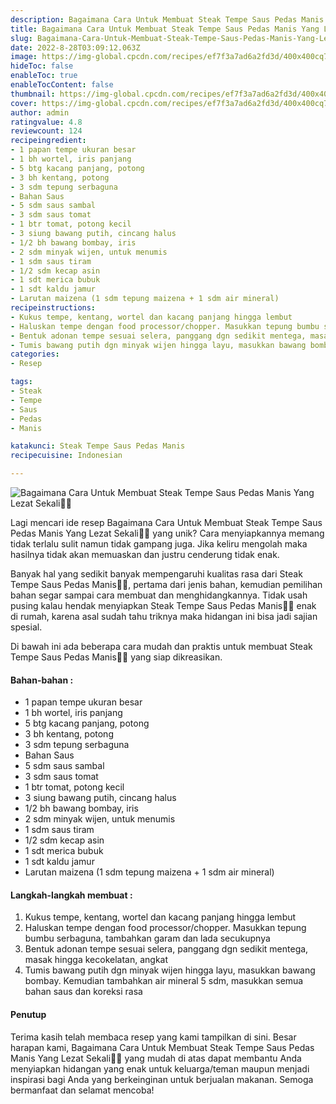 ```yaml
---
description: Bagaimana Cara Untuk Membuat Steak Tempe Saus Pedas Manis Yang Lezat Sekali"
title: Bagaimana Cara Untuk Membuat Steak Tempe Saus Pedas Manis Yang Lezat Sekali
slug: Bagaimana-Cara-Untuk-Membuat-Steak-Tempe-Saus-Pedas-Manis-Yang-Lezat-Sekali
date: 2022-8-28T03:09:12.063Z
image: https://img-global.cpcdn.com/recipes/ef7f3a7ad6a2fd3d/400x400cq70/photo.jpg
hideToc: false
enableToc: true
enableTocContent: false
thumbnail: https://img-global.cpcdn.com/recipes/ef7f3a7ad6a2fd3d/400x400cq70/photo.jpg
cover: https://img-global.cpcdn.com/recipes/ef7f3a7ad6a2fd3d/400x400cq70/photo.jpg
author: admin
ratingvalue: 4.8
reviewcount: 124
recipeingredient:
- 1 papan tempe ukuran besar
- 1 bh wortel, iris panjang
- 5 btg kacang panjang, potong
- 3 bh kentang, potong
- 3 sdm tepung serbaguna
- Bahan Saus
- 5 sdm saus sambal
- 3 sdm saus tomat
- 1 btr tomat, potong kecil
- 3 siung bawang putih, cincang halus
- 1/2 bh bawang bombay, iris
- 2 sdm minyak wijen, untuk menumis
- 1 sdm saus tiram
- 1/2 sdm kecap asin
- 1 sdt merica bubuk
- 1 sdt kaldu jamur
- Larutan maizena (1 sdm tepung maizena + 1 sdm air mineral)
recipeinstructions:
- Kukus tempe, kentang, wortel dan kacang panjang hingga lembut
- Haluskan tempe dengan food processor/chopper. Masukkan tepung bumbu serbaguna, tambahkan garam dan lada secukupnya
- Bentuk adonan tempe sesuai selera, panggang dgn sedikit mentega, masak hingga kecokelatan, angkat
- Tumis bawang putih dgn minyak wijen hingga layu, masukkan bawang bombay. Kemudian tambahkan air mineral 5 sdm, masukkan semua bahan saus dan koreksi rasa
categories:
- Resep

tags:
- Steak
- Tempe
- Saus
- Pedas
- Manis

katakunci: Steak Tempe Saus Pedas Manis
recipecuisine: Indonesian

---
```


![Bagaimana Cara Untuk Membuat Steak Tempe Saus Pedas Manis Yang Lezat Sekali👩‍🍳](https://img-global.cpcdn.com/recipes/ef7f3a7ad6a2fd3d/400x400cq70/photo.jpg)

Lagi mencari ide resep Bagaimana Cara Untuk Membuat Steak Tempe Saus Pedas Manis Yang Lezat Sekali👩‍🍳 yang unik? Cara menyiapkannya memang tidak terlalu sulit namun tidak gampang juga. Jika keliru mengolah maka hasilnya tidak akan memuaskan dan justru cenderung tidak enak.

Banyak hal yang sedikit banyak mempengaruhi kualitas rasa dari Steak Tempe Saus Pedas Manis👩‍🍳, pertama dari jenis bahan, kemudian pemilihan bahan segar sampai cara membuat dan menghidangkannya. Tidak usah pusing kalau hendak menyiapkan Steak Tempe Saus Pedas Manis👩‍🍳 enak di rumah, karena asal sudah tahu triknya maka hidangan ini bisa jadi sajian spesial.

Di bawah ini ada beberapa cara mudah dan praktis untuk membuat Steak Tempe Saus Pedas Manis👩‍🍳 yang siap dikreasikan.

<!--inarticleads1-->

#### Bahan-bahan :

- 1 papan tempe ukuran besar
- 1 bh wortel, iris panjang
- 5 btg kacang panjang, potong
- 3 bh kentang, potong
- 3 sdm tepung serbaguna
- Bahan Saus
- 5 sdm saus sambal
- 3 sdm saus tomat
- 1 btr tomat, potong kecil
- 3 siung bawang putih, cincang halus
- 1/2 bh bawang bombay, iris
- 2 sdm minyak wijen, untuk menumis
- 1 sdm saus tiram
- 1/2 sdm kecap asin
- 1 sdt merica bubuk
- 1 sdt kaldu jamur
- Larutan maizena (1 sdm tepung maizena + 1 sdm air mineral)

<!--inarticleads2-->

#### Langkah-langkah membuat :

1. Kukus tempe, kentang, wortel dan kacang panjang hingga lembut
1. Haluskan tempe dengan food processor/chopper. Masukkan tepung bumbu serbaguna, tambahkan garam dan lada secukupnya
1. Bentuk adonan tempe sesuai selera, panggang dgn sedikit mentega, masak hingga kecokelatan, angkat
1. Tumis bawang putih dgn minyak wijen hingga layu, masukkan bawang bombay. Kemudian tambahkan air mineral 5 sdm, masukkan semua bahan saus dan koreksi rasa

#### Penutup

Terima kasih telah membaca resep yang kami tampilkan di sini. Besar harapan kami, Bagaimana Cara Untuk Membuat Steak Tempe Saus Pedas Manis Yang Lezat Sekali👩‍🍳 yang mudah di atas dapat membantu Anda menyiapkan hidangan yang enak untuk keluarga/teman maupun menjadi inspirasi bagi Anda yang berkeinginan untuk berjualan makanan. Semoga bermanfaat dan selamat mencoba!
